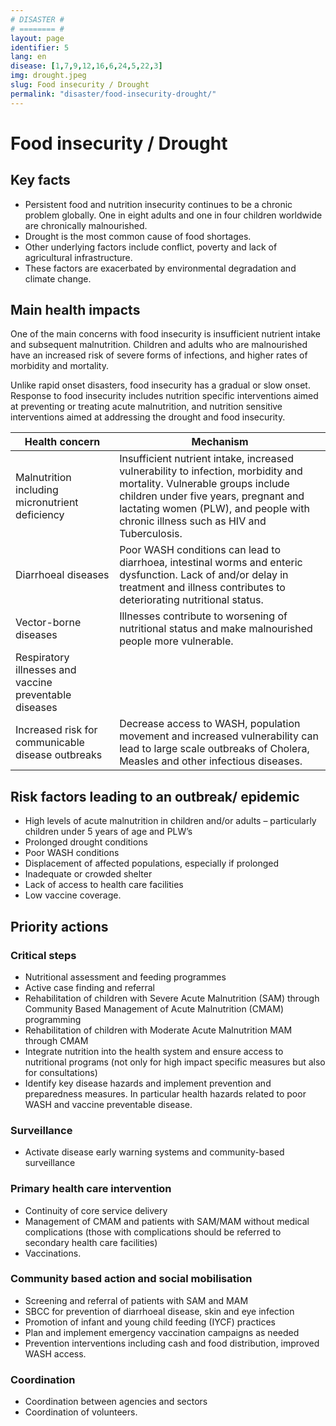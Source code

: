 ```yaml
---
# DISASTER #
# ======== #
layout: page
identifier: 5
lang: en
disease: [1,7,9,12,16,6,24,5,22,3]
img: drought.jpeg
slug: Food insecurity / Drought
permalink: "disaster/food-insecurity-drought/"
---
```


# Food insecurity / Drought

## Key facts

- Persistent food and nutrition insecurity continues to be a chronic problem globally. One in eight adults and one in four children worldwide are chronically malnourished.
- Drought is the most common cause of food shortages. 
- Other underlying factors include conflict, poverty and lack of agricultural infrastructure. 
- These factors are exacerbated by environmental degradation and climate change. 

## Main health impacts 

One of the main concerns with food insecurity is insufficient nutrient intake and subsequent malnutrition. Children and adults who are malnourished have an increased risk of severe forms of infections, and higher rates of morbidity and mortality. 

Unlike rapid onset disasters, food insecurity has a gradual or slow onset. Response to food insecurity includes nutrition specific interventions aimed at preventing or treating acute malnutrition, and nutrition sensitive interventions aimed at addressing the drought and food insecurity.

Health concern | Mechanism
--- | ---
Malnutrition including micronutrient deficiency | Insufficient nutrient intake, increased vulnerability to infection, morbidity and mortality. Vulnerable groups include children under five years, pregnant and lactating women (PLW), and people with chronic illness such as HIV and Tuberculosis. 
Diarrhoeal diseases | Poor WASH conditions can lead to diarrhoea, intestinal worms and enteric dysfunction. Lack of and/or delay in treatment and illness contributes to deteriorating nutritional status.
Vector-borne diseases | Illnesses contribute to worsening of nutritional status and make malnourished people more vulnerable.
Respiratory illnesses and vaccine preventable diseases | 
Increased risk for communicable disease outbreaks | Decrease access to WASH, population movement and increased vulnerability can lead to large scale outbreaks of Cholera, Measles and other infectious diseases.

## Risk factors leading to an outbreak/ epidemic 

- High levels of acute malnutrition in children and/or adults – particularly children under 5 years of age and PLW’s 
- Prolonged drought conditions
- Poor WASH conditions
- Displacement of affected populations, especially if prolonged 
- Inadequate or crowded shelter 
- Lack of access to health care facilities  
- Low vaccine coverage.


<div class="hide profile2 profile3" markdown="1"> <!-- start ## Priority actions -->

## Priority actions

### Critical steps

- Nutritional assessment and feeding programmes
- Active case finding and referral
- Rehabilitation of children with Severe Acute Malnutrition (SAM) through Community Based Management of Acute Malnutrition (CMAM) programming
- Rehabilitation of children with Moderate Acute Malnutrition MAM through CMAM 
- Integrate nutrition into the health system and ensure access to nutritional programs (not only for high impact specific measures but also for consultations)
- Identify key disease hazards and implement prevention and preparedness measures. In particular health hazards related to poor WASH and vaccine preventable disease.

### Surveillance
	
- Activate disease early warning systems and community-based surveillance

### Primary health care intervention
	
- Continuity of core service delivery
- Management of CMAM and patients with SAM/MAM without medical complications (those with complications should be referred to secondary health care facilities) 
- Vaccinations.

### Community based action and social mobilisation
	
- Screening and referral of patients with SAM and MAM
- SBCC for prevention of diarrhoeal disease, skin and eye infection
- Promotion of infant and young child feeding (IYCF) practices
- Plan and implement emergency vaccination campaigns as needed
- Prevention interventions including cash and food distribution, improved WASH access.

### Coordination	

- Coordination between agencies and sectors
- Coordination of volunteers.

</div> <!-- end ## Priority actions -->